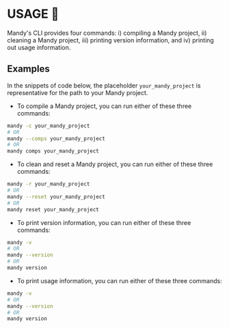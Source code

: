 # USAGE :hammer:

Mandy's CLI provides four commands: i) compiling a Mandy project, ii) cleaning a Mandy project, iii) printing version information, and iv) printing out usage information.

## Examples

In the snippets of code below, the placeholder `your_mandy_project` is representative for the path to your Mandy project.

- To compile a Mandy project, you can run either of these three commands:

```bash
mandy -c your_mandy_project
# OR
mandy --comps your_mandy_project
# OR
mandy comps your_mandy_project
```

- To clean and reset a Mandy project, you can run either of these three commands:

```bash
mandy -r your_mandy_project
# OR
mandy --reset your_mandy_project
# OR
mandy reset your_mandy_project
```

- To print version information, you can run either of these three commands:

```bash
mandy -v
# OR
mandy --version
# OR
mandy version
```

- To print usage information, you can run either of these three commands:

```bash
mandy -v
# OR
mandy --version
# OR
mandy version
```
